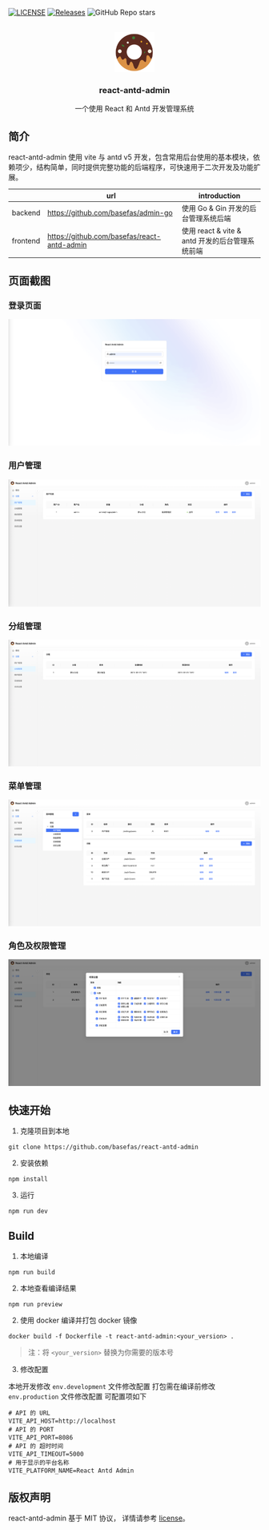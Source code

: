 <!-- PROJECT SHIELDS -->
[![LICENSE](https://img.shields.io/github/license/basefas/react-antd-admin.svg?style=flat-square)](/LICENSE)
[![Releases](https://img.shields.io/github/release/basefas/react-antd-admin/all.svg?style=flat-square)](https://github.com/basefas/react-antd-admin/releases)
![GitHub Repo stars](https://img.shields.io/github/stars/basefas/react-antd-admin?style=social)

<!-- PROJECT LOGO -->
<br />
<div align="center">
  <a>
    <img src="https://raw.githubusercontent.com/basefas/files/main/logo.svg" alt="Logo" width="80" height="80">
  </a>

<h3 align="center">react-antd-admin</h3>

  <p align="center">
    一个使用 React 和 Antd 开发管理系统
    <br />
  </p>
</div>

<!-- Introduction -->

## 简介

react-antd-admin 使用 vite 与 antd v5 开发，包含常用后台使用的基本模块，依赖项少，结构简单，同时提供完整功能的后端程序，可快速用于二次开发及功能扩展。


|           | url                                         | introduction                               |
|-----------|---------------------------------------------|--------------------------------------------|
| backend   | https://github.com/basefas/admin-go         | 使用 Go & Gin 开发的后台管理系统后端           |
| frontend  | https://github.com/basefas/react-antd-admin | 使用 react & vite & antd 开发的后台管理系统前端|


## 页面截图

### 登录页面

![Screen Shot](https://github.com/basefas/files/blob/main/login.png)

### 用户管理

![Screen Shot](https://github.com/basefas/files/blob/main/user.png)

### 分组管理

![Screen Shot](https://github.com/basefas/files/blob/main/group.png)

### 菜单管理

![Screen Shot](https://github.com/basefas/files/blob/main/menu.png)

### 角色及权限管理

![Screen Shot](https://github.com/basefas/files/blob/main/permission.png)


<!-- GETTING STARTED -->

## 快速开始

1. 克隆项目到本地

```
git clone https://github.com/basefas/react-antd-admin
```

2. 安装依赖

```
npm install
```

3. 运行

```
npm run dev
```

<!-- BUILD -->

## Build

1. 本地编译

```
npm run build
```

2. 本地查看编译结果

```
npm run preview
```


2. 使用 docker 编译并打包 docker 镜像

```
docker build -f Dockerfile -t react-antd-admin:<your_version> .
```

> 注：将 `<your_version>` 替换为你需要的版本号

3. 修改配置

本地开发修改 `env.development` 文件修改配置 
打包需在编译前修改 `env.production` 文件修改配置 
可配置项如下

```
# API 的 URL
VITE_API_HOST=http://localhost
# API 的 PORT
VITE_API_PORT=8086
# API 的 超时时间
VITE_API_TIMEOUT=5000
# 用于显示的平台名称
VITE_PLATFORM_NAME=React Antd Admin
```

<!-- LICENSE -->

## 版权声明

react-antd-admin 基于 MIT 协议， 详情请参考 [license](LICENSE)。
